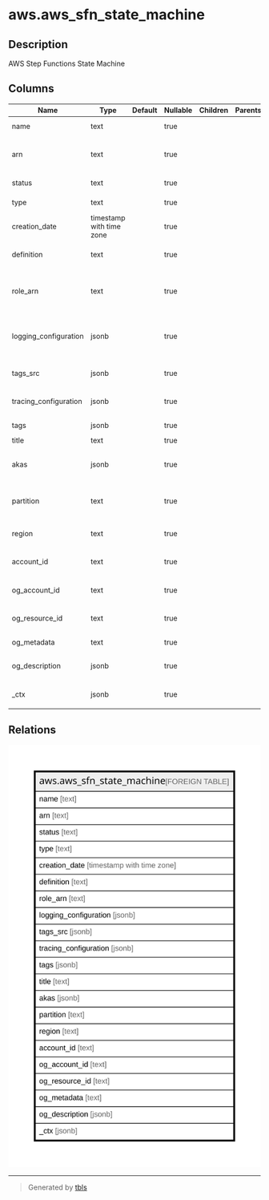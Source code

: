 # aws.aws_sfn_state_machine

## Description

AWS Step Functions State Machine

## Columns

| Name | Type | Default | Nullable | Children | Parents | Comment |
| ---- | ---- | ------- | -------- | -------- | ------- | ------- |
| name | text |  | true |  |  | The name of the state machine. |
| arn | text |  | true |  |  | The Amazon Resource Name (ARN) that identifies the state machine. |
| status | text |  | true |  |  | The current status of the state machine. |
| type | text |  | true |  |  | The type of the state machine. |
| creation_date | timestamp with time zone |  | true |  |  | The date the state machine is created. |
| definition | text |  | true |  |  | The Amazon States Language definition of the state machine. |
| role_arn | text |  | true |  |  | The Amazon Resource Name (ARN) of the IAM role used when creating this state machine. |
| logging_configuration | jsonb |  | true |  |  | The LoggingConfiguration data type is used to set CloudWatch Logs options. |
| tags_src | jsonb |  | true |  |  | The list of tags associated with the state machine. |
| tracing_configuration | jsonb |  | true |  |  | Selects whether AWS X-Ray tracing is enabled. |
| tags | jsonb |  | true |  |  | A map of tags for the resource. |
| title | text |  | true |  |  | Title of the resource. |
| akas | jsonb |  | true |  |  | Array of globally unique identifier strings (also known as) for the resource. |
| partition | text |  | true |  |  | The AWS partition in which the resource is located (aws, aws-cn, or aws-us-gov). |
| region | text |  | true |  |  | The AWS Region in which the resource is located. |
| account_id | text |  | true |  |  | The AWS Account ID in which the resource is located. |
| og_account_id | text |  | true |  |  | The Platform Account ID in which the resource is located. |
| og_resource_id | text |  | true |  |  | The unique ID of the resource in opengovernance. |
| og_metadata | text |  | true |  |  | Platform Metadata of the AWS resource. |
| og_description | jsonb |  | true |  |  | The full model description of the resource |
| _ctx | jsonb |  | true |  |  | Steampipe context in JSON form, e.g. connection_name. |

## Relations

![er](aws.aws_sfn_state_machine.svg)

---

> Generated by [tbls](https://github.com/k1LoW/tbls)
